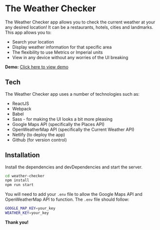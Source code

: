 # The Weather Checker

The Weather Checker app allows you to check the current weather at your any desired location! It can be a restaurants, hotels, cities and landmarks. This app allows you to:

- Search your location
- Display weather information for that specific area
- The flexibility to use Metrics or Imperial units
- View in any device without any worries of the UI breaking

**Demo:** [Click here to view demo](https://liyana-weather-checker.netlify.app/)

## Tech

The Weather Checker app uses a number of technologies such as:

- ReactJS
- Webpack
- Babel
- Sass - for making the UI looks a bit more pleasing
- Google Maps API (specifically the Places API)
- OpenWeatherMap API (specifically the Current Weather API)
- Netlify (to deploy the app)
- Github (for version control)

## Installation

Install the dependencies and devDependencies and start the server.

```sh
cd weather-checker
npm install
npm run start
```

You will need to add your `.env` file to allow the Google Maps API and OpenWeatherMap API to function. The `.env` file should follow:

```sh
GOOGLE_MAP_KEY=your_key
WEATHER_KEY=your_key
```

**Thank you!**
